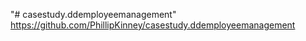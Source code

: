 "# casestudy.ddemployeemanagement" 
https://github.com/PhillipKinney/casestudy.ddemployeemanagement
